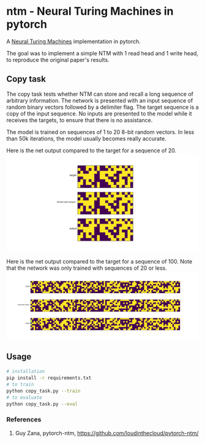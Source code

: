 # ntm - Neural Turing Machines in pytorch

A [Neural Turing Machines](https://arxiv.org/abs/1410.5401) implementation in pytorch.

The goal was to implement a simple NTM with 1 read head and 1 write head, to reproduce the original paper's results.


## Copy task

The copy task tests whether NTM can store and recall a long sequence of arbitrary information. The network is presented with an input sequence of random binary vectors followed by a delimiter flag. The target sequence is a copy of the input sequence. No inputs are presented to the model while it receives the targets, to ensure that there is no assistance.

The model is trained on sequences of 1 to 20 8-bit random vectors. In less than 50k iterations, the model usually becomes really accurate.

Here is the net output compared to the target for a sequence of 20.
![](images/seq_20.png)

Here is the net output compared to the target for a sequence of 100. Note that the network was only trained with sequences of 20 or less.
![](images/seq_100.png)

## Usage

```bash
# installation
pip install -r requirements.txt
# to train
python copy_task.py --train
# to evaluate
python copy_task.py --eval

```

### References

1. Guy Zana, pytorch-ntm, https://github.com/loudinthecloud/pytorch-ntm/
